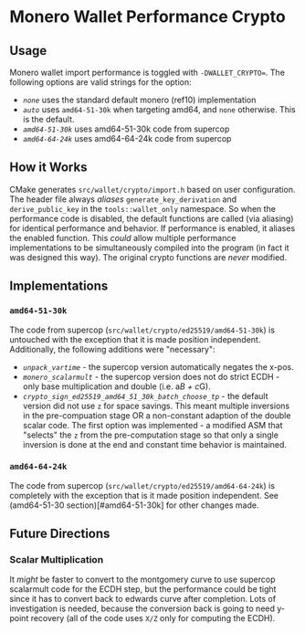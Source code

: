 # Monero Wallet Performance Crypto
## Usage

Monero wallet import performance is toggled with `-DWALLET_CRYPTO=`. The
following options are valid strings for the option:
  - *`none`* uses the standard default monero (ref10) implementation
  - *`auto`* uses `amd64-51-30k` when targeting amd64, and `none` otherwise.
    This is the default.
  - *`amd64-51-30k`* uses amd64-51-30k code from supercop
  - *`amd64-64-24k`* uses amd64-64-24k code from supercop

##  How it Works

CMake generates `src/wallet/crypto/import.h` based on user configuration. The
header file always _aliases_ `generate_key_derivation` and `derive_public_key`
in the `tools::wallet_only` namespace. So when the performance code is disabled,
the default functions are called (via aliasing) for identical performance and
behavior. If performance is enabled, it aliases the enabled function. This
_could_ allow multiple performance implementations to be simultaneously
compiled into the program (in fact it was designed this way). The original
crypto functions are *never* modified.

## Implementations
### `amd64-51-30k`

The code from supercop (`src/wallet/crypto/ed25519/amd64-51-30k`) is untouched
with the exception that it is made position independent. Additionally, the
following additions were "necessary":
  - *`unpack_vartime`* - the supercop version automatically negates the x-pos.
  - *`monero_scalarmult`* - the supercop version does not do strict ECDH - only
    base multiplication and double (i.e. a*B + c*G).
  - *`crypto_sign_ed25519_amd64_51_30k_batch_choose_tp`* - the default version
    did not use `z` for space savings. This meant multiple inversions in the
    pre-compuation stage OR a non-constant adaption of the double scalar code.
    The first option was implemented - a modified ASM that "selects" the `z`
    from the pre-computation stage so that only a single inversion is done at
    the end and constant time behavior is maintained.

### `amd64-64-24k`

The code from supercop (`src/wallet/crypto/ed25519/amd64-64-24k`) is completely
with the exception that is it made position independent. See
(amd64-51-30 section)[#amd64-51-30k] for other changes made.

## Future Directions
### Scalar Multiplication

It _might_ be faster to convert to the montgomery curve to use supercop
scalarmult code for the ECDH step, but the performance could be tight since it
has to convert back to edwards curve after completion. Lots of investigation is
needed, because the conversion back is going to need y-point recovery (all of
the code uses `X/Z` only for computing the ECDH).
